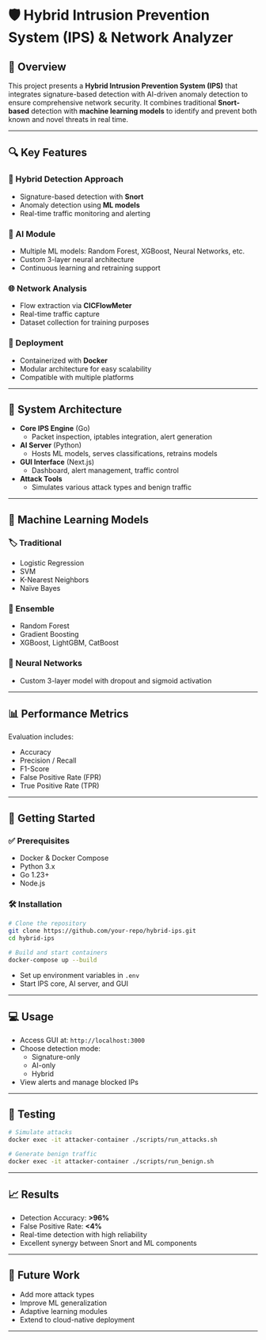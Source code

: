 # 🛡️ Hybrid Intrusion Prevention System (IPS) & Network Analyzer

## 📌 Overview

This project presents a **Hybrid Intrusion Prevention System (IPS)** that integrates signature-based detection with AI-driven anomaly detection to ensure comprehensive network security. It combines traditional **Snort-based** detection with **machine learning models** to identify and prevent both known and novel threats in real time.

---

## 🔍 Key Features

### 🧪 Hybrid Detection Approach
- Signature-based detection with **Snort**
- Anomaly detection using **ML models**
- Real-time traffic monitoring and alerting

### 🤖 AI Module
- Multiple ML models: Random Forest, XGBoost, Neural Networks, etc.
- Custom 3-layer neural architecture
- Continuous learning and retraining support

### 🌐 Network Analysis
- Flow extraction via **CICFlowMeter**
- Real-time traffic capture
- Dataset collection for training purposes

### 🐳 Deployment
- Containerized with **Docker**
- Modular architecture for easy scalability
- Compatible with multiple platforms

---

## 🧱 System Architecture

- **Core IPS Engine** (Go)
  - Packet inspection, iptables integration, alert generation
- **AI Server** (Python)
  - Hosts ML models, serves classifications, retrains models
- **GUI Interface** (Next.js)
  - Dashboard, alert management, traffic control
- **Attack Tools**
  - Simulates various attack types and benign traffic

---

## 🧠 Machine Learning Models

### 🏷️ Traditional
- Logistic Regression
- SVM
- K-Nearest Neighbors
- Naïve Bayes

### 🌲 Ensemble
- Random Forest
- Gradient Boosting
- XGBoost, LightGBM, CatBoost

### 🧠 Neural Networks
- Custom 3-layer model with dropout and sigmoid activation

---

## 📊 Performance Metrics

Evaluation includes:
- Accuracy
- Precision / Recall
- F1-Score
- False Positive Rate (FPR)
- True Positive Rate (TPR)

---

## 🚀 Getting Started

### ✅ Prerequisites
- Docker & Docker Compose
- Python 3.x
- Go 1.23+
- Node.js

### 🛠 Installation
```bash
# Clone the repository
git clone https://github.com/your-repo/hybrid-ips.git
cd hybrid-ips

# Build and start containers
docker-compose up --build
```

- Set up environment variables in `.env`
- Start IPS core, AI server, and GUI

---

## 💻 Usage

- Access GUI at: `http://localhost:3000`
- Choose detection mode:
  - Signature-only
  - AI-only
  - Hybrid
- View alerts and manage blocked IPs

---

## 🧪 Testing

```bash
# Simulate attacks
docker exec -it attacker-container ./scripts/run_attacks.sh

# Generate benign traffic
docker exec -it attacker-container ./scripts/run_benign.sh
```

---

## 📈 Results

- Detection Accuracy: **>96%**
- False Positive Rate: **<4%**
- Real-time detection with high reliability
- Excellent synergy between Snort and ML components

---

## 🔮 Future Work

- Add more attack types
- Improve ML generalization
- Adaptive learning modules
- Extend to cloud-native deployment

---
